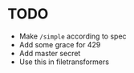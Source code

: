 # TODO

- Make `/simple` according to spec
- Add some grace for 429
- Add master secret
- Use this in filetransformers

